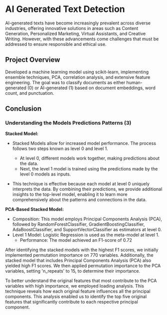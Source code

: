 
# AI Generated Text Detection

AI-generated texts have become increasingly prevalent across diverse industries, offering innovative solutions in areas such as Content Generation, Personalized Marketing, Virtual Assistants, and Creative Writing. However, with these advancements come challenges that must be addressed to ensure responsible and ethical use.


## Project Overview

Developed a machine learning model using scikit-learn, implementing ensemble techniques, PCA, correlation analysis, and extensive feature engineering. The goal was to classify documents as either human-generated (0) or AI-generated (1) based on document embeddings, word count, and punctuation.



## Conclusion

### **Understanding the Models Predictions Patterns (3)**

**Stacked Model:**

* Stacked Models allow for increased model performance. The process follows two steps known as level 0 and level 1.
  * At level 0, different models work together, making predictions about the data.
  * Next, the level 1 model is trained using the predictions made by the level 0 models as inputs.

* This technique is effective because each model at level 0 uniquely interprets the data. By combining their predictions, we provide additional insights to the top-level model, enabling it to learn more comprehensively about the patterns and connections in the data.

**PCA-Based Stacked Model:**

* Composition: This model employs Principal Components Analysis (PCA), followed by RandomForestClassifier, GradientBoostingClassifier, AdaBoostClassifier, and SupportVectorClassifier as estimators at level 0.
* Level 1 Model: Logistic Regression is used as the meta-model at level 1.
  * Performance: The model achieved an F1-score of 0.72

 After identifying the stacked models with the highest F1 scores, we initially implemented permutation importance on 770 variables. Additionally, the stacked model that includes Principal Components Analysis (PCA) also yielded high F1 scores. We then applied permutation importance to the PCA variables, setting 'n_repeats' to 15, to determine their importance.

 To better understand the original features that most contribute to the PCA variables with high importance, we employed loading analysis. This technique reveals how each original feature influences all the principal components. This analysis enabled us to identify the top five original features that significantly contribute to each respective principal component.

